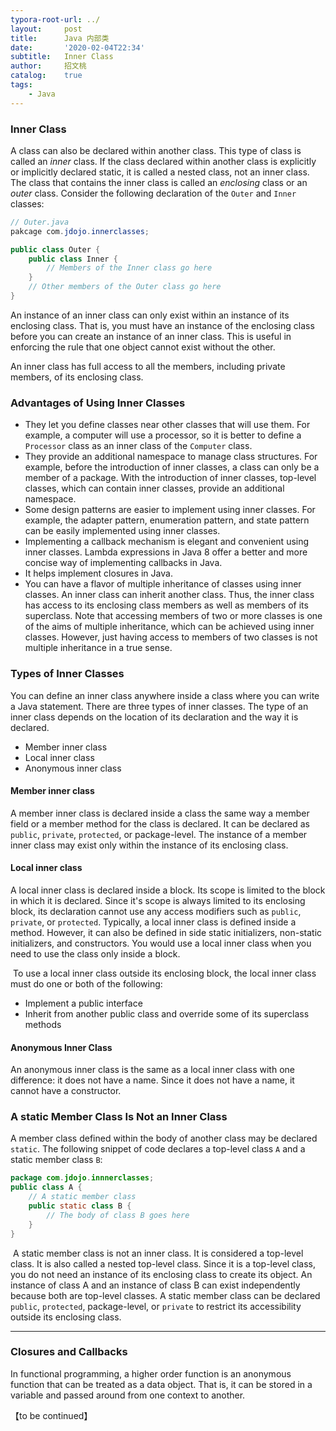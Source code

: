 ```yaml
---
typora-root-url: ../
layout:     post
title:      Java 内部类
date:       '2020-02-04T22:34'
subtitle:   Inner Class
author:     招文桃
catalog:    true
tags:
    - Java
---
```


### Inner Class

A class can also be declared within another class. This type of class is called an *inner* class. If the class declared within another class is explicitly or implicitly declared static, it is called a nested class, not an inner class. The class that contains the inner class is called an *enclosing* class or an *outer* class. Consider the following declaration of the `Outer` and `Inner` classes:

```java
// Outer.java
pakcage com.jdojo.innerclasses;

public class Outer {
	public class Inner {
		// Members of the Inner class go here
	}
	// Other members of the Outer class go here
}
```

An instance of an inner class can only exist within an instance of its enclosing class. That is, you must have an instance of the enclosing class before you can create an instance of an inner class. This is useful in enforcing the rule that one object cannot exist without the other.

An inner class has full access to all the members, including private members, of its enclosing class.<!--more-->

### Advantages of Using Inner Classes

- They let you define classes near other classes that will use them. For example, a computer will use a processor, so it is better to define a `Processor` class as an inner class of the `Computer` class.
- They provide an additional namespace to manage class structures. For example, before the introduction of inner classes, a class can only be a member of a package. With the introduction of inner classes, top-level classes, which can contain inner classes, provide an additional namespace.
- Some design patterns are easier to implement using inner classes. For example, the adapter pattern, enumeration pattern, and state pattern can be easily implemented using inner classes.
- Implementing a callback mechanism is elegant and convenient using inner classes. Lambda expressions in Java 8 offer a better and more concise way of implementing callbacks in Java. 
- It helps implement closures in Java.
- You can have a flavor of multiple inheritance of classes using inner classes. An inner class can inherit another class. Thus, the inner class has access to its enclosing class members as well as members of its superclass. Note that accessing members of two or more classes is one of the aims of multiple inheritance, which can be achieved using inner classes. However, just having access to members of two classes is not multiple inheritance in a true sense.

### Types of Inner Classes

You can define an inner class anywhere inside a class where you can write a Java statement. There are three types of inner classes. The type of an inner class depends on the location of its declaration and the way it is declared.

- Member inner class
- Local inner class
- Anonymous inner class

#### Member inner class

A member inner class is declared inside a class the same way a member field or a member method for the class is declared. It can be declared as `public`, `private`, `protected`, or package-level. The instance of a member inner class may exist only within the instance of its enclosing class.

#### Local inner class

A local inner class is declared inside a block. Its scope is limited to the block in which it is declared. Since it's scope is always limited to its enclosing block, its declaration cannot use any access modifiers such as `public`,   `private`, or `protected`. Typically, a local inner class is defined inside a method. However, it can also be defined in side static initializers, non-static initializers, and constructors. You would use a local inner class when you need to use the class only inside a block.

​	To use a local inner class outside its enclosing block, the local inner class must do one or both of the following:

- Implement a public interface
- Inherit from another public class and override some of its superclass methods

#### Anonymous Inner Class

An anonymous inner class is the same as a local inner class with one difference: it does not have a name. Since it does not have a name, it cannot have a constructor.



### A static Member Class Is Not an Inner Class

A member class defined within the body of another class may be declared `static`. The following snippet of code declares a top-level class `A` and a static member class `B`:

```java
package com.jdojo.innnerclasses;
public class A {
	// A static member class
	public static class B {
		// The body of class B goes here
	}
}
```

​	A static member class is not an inner class. It is considered a top-level class. It is also called a nested top-level class. Since it is a top-level class, you do not need an instance of its enclosing class to create its object. An instance of class A and an instance of class B can exist independently because both are top-level classes. A static member class can be declared `public`, `protected`, package-level, or `private` to restrict its accessibility outside its enclosing class.



---

### Closures and Callbacks

In functional programming, a higher order function is an anonymous function that can be treated as a data object. That is, it can be stored in a variable and passed around from one context to another. 

【to be continued】
